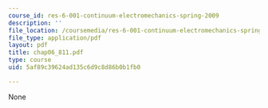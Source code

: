 ```yaml
---
course_id: res-6-001-continuum-electromechanics-spring-2009
description: ''
file_location: /coursemedia/res-6-001-continuum-electromechanics-spring-2009/5af89c39624ad135c6d9c8d86b0b1fb0_chap06_811.pdf
file_type: application/pdf
layout: pdf
title: chap06_811.pdf
type: course
uid: 5af89c39624ad135c6d9c8d86b0b1fb0

---
```

None